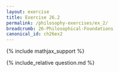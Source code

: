 ```yaml
---
layout: exercise
title: Exercise 26.2
permalink: /philosophy-exercises/ex_2/
breadcrumb: 26-Philosophical-Foundations
canonical_id: ch26ex2
---
```


{% include mathjax_support %}
<div id="hiddden">{% include_relative question.md %}</div>